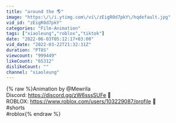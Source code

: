 ```yaml
---
title: "around the 🌎"
image: "https:\/\/i.ytimg.com\/vi\/zEigR0d7pkY\/hqdefault.jpg"
vid_id: "zEigR0d7pkY"
categories: "Film-Animation"
tags: ["xiaoleung","roblox","tiktok"]
date: "2022-06-03T05:12:17+03:00"
vid_date: "2022-03-22T21:32:31Z"
duration: "PT8S"
viewcount: "999449"
likeCount: "65312"
dislikeCount: ""
channel: "xiaoleung"
---
```

{% raw %}Animation by @Mewrila <br />Discord: <a rel="nofollow" target="blank" href="https://discord.gg/zW6sssSUFe">https://discord.gg/zW6sssSUFe</a> 🐇<br />ROBLOX: <a rel="nofollow" target="blank" href="https://www.roblox.com/users/103229087/profile">https://www.roblox.com/users/103229087/profile</a> 🐇<br />#shorts<br />#roblox{% endraw %}
